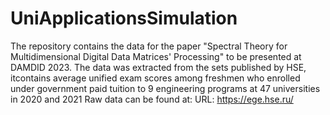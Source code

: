 # UniApplicationsSimulation
The repository contains the data for the paper "Spectral Theory for Multidimensional Digital Data Matrices' Processing" to be presented at DAMDID 2023.
The data was extracted from the sets published by HSE, itcontains average unified exam scores among freshmen who enrolled under government paid tuition to 9 engineering programs at 47 universities in 2020 and 2021
Raw data can be found at: URL: https://ege.hse.ru/
